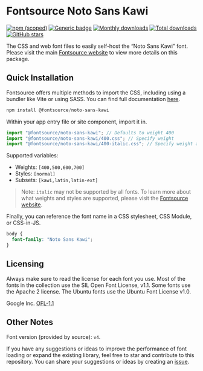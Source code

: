 # Fontsource Noto Sans Kawi

[![npm (scoped)](https://img.shields.io/npm/v/@fontsource/noto-sans-kawi?color=brightgreen)](https://www.npmjs.com/package/@fontsource/noto-sans-kawi) [![Generic badge](https://img.shields.io/badge/fontsource-passing-brightgreen)](https://github.com/fontsource/fontsource) [![Monthly downloads](https://badgen.net/npm/dm/@fontsource/noto-sans-kawi)](https://github.com/fontsource/fontsource) [![Total downloads](https://badgen.net/npm/dt/@fontsource/noto-sans-kawi)](https://github.com/fontsource/fontsource) [![GitHub stars](https://img.shields.io/github/stars/fontsource/fontsource.svg?style=social&label=Star)](https://github.com/fontsource/fontsource/stargazers)

The CSS and web font files to easily self-host the “Noto Sans Kawi” font. Please visit the main [Fontsource website](https://fontsource.org/fonts/noto-sans-kawi) to view more details on this package.

## Quick Installation

Fontsource offers multiple methods to import the CSS, including using a bundler like Vite or using SASS. You can find full documentation [here](https://fontsource.org/docs/getting-started/introduction).

```javascript
npm install @fontsource/noto-sans-kawi
```

Within your app entry file or site component, import it in.

```javascript
import "@fontsource/noto-sans-kawi"; // Defaults to weight 400
import "@fontsource/noto-sans-kawi/400.css"; // Specify weight
import "@fontsource/noto-sans-kawi/400-italic.css"; // Specify weight and style
```

Supported variables:
- Weights: `[400,500,600,700]`
- Styles: `[normal]`
- Subsets: `[kawi,latin,latin-ext]`

> Note: `italic` may not be supported by all fonts. To learn more about what weights and styles are supported, please visit the [Fontsource website](https://fontsource.org/fonts/noto-sans-kawi).

Finally, you can reference the font name in a CSS stylesheet, CSS Module, or CSS-in-JS.

```css
body {
  font-family: "Noto Sans Kawi";
}
```

## Licensing
Always make sure to read the license for each font you use. Most of the fonts in the collection use the SIL Open Font License, v1.1. Some fonts use the Apache 2 license. The Ubuntu fonts use the Ubuntu Font License v1.0.

Google Inc.
[OFL-1.1](http://scripts.sil.org/OFL)

## Other Notes
Font version (provided by source): `v4`.

If you have any suggestions or ideas to improve the performance of font loading or expand the existing library, feel free to star and contribute to this repository. You can share your suggestions or ideas by creating an [issue](https://github.com/fontsource/fontsource/issues).